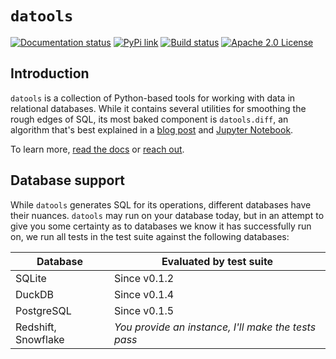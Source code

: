 # `datools`
[![Documentation status](https://readthedocs.org/projects/datools/badge/?version=latest)](https://datools.readthedocs.io/en/latest/?version=latest) [![PyPi link](https://img.shields.io/pypi/v/datools.svg)](https://pypi.python.org/pypi/datools) [![Build status](https://github.com/marcua/datools/actions/workflows/python-tests.yml/badge.svg)](https://github.com/marcua/datools/actions/workflows/python-tests.yml) [![Apache 2.0 License](https://img.shields.io/badge/License-Apache_2.0-blue.svg)](https://github.com/marcua/datools/blob/main/LICENSE)

## Introduction
`datools` is a collection of Python-based tools for working with data in relational databases. While it contains several utilities for smoothing the rough edges of SQL, its most baked component is `datools.diff`, an algorithm that's best explained in a [blog post](https://blog.marcua.net/2022/02/20/data-diffs-algorithms-for-explaining-what-changed-in-a-dataset.html) and [Jupyter Notebook](https://github.com/marcua/datools/blob/main/examples/diff/intel-sensor.ipynb).

To learn more, [read the docs](https://datools.readthedocs.io/en/latest/index.html) or [reach out](https://twitter.com/marcua/).

## Database support

While `datools` generates SQL for its operations, different databases
have their nuances. `datools` may run on your database today, but in
an attempt to give you some certainty as to databases we know it has
successfully run on, we run all tests in the test suite against the
following databases:

| Database      | Evaluated by test suite |
| ----------- | ----------- |
| SQLite      | Since v0.1.2 |
| DuckDB   | Since v0.1.4 |
| PostgreSQL   | Since v0.1.5 |
| Redshift, Snowflake   | *You provide an instance, I'll make the tests pass* |
